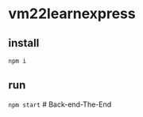 # vm22learnexpress

## install

`npm i`

## run

`npm start`
#   B a c k - e n d - T h e - E n d  
 